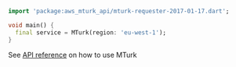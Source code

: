 ```dart
import 'package:aws_mturk_api/mturk-requester-2017-01-17.dart';

void main() {
  final service = MTurk(region: 'eu-west-1');
}
```

See [API reference](https://pub.dev/documentation/aws_mturk_api/latest/mturk-requester-2017-01-17/MTurk-class.html) on how to use MTurk
